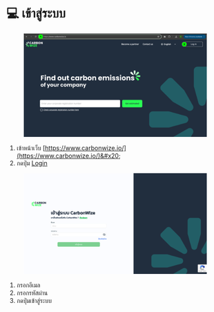 # 💻 เข้าสู่ระบบ

<figure><img src="../.gitbook/assets/image (39).png" alt=""><figcaption></figcaption></figure>

1. เข้าหน้าเว็บ [https://www.carbonwize.io/](https://www.carbonwize.io/)&#x20;
2. กดปุ่ม [Login](https://app.carbonwize.io/)



<figure><img src="../.gitbook/assets/screencapture-app-carbonwize-io-2024-07-17-17_19_39.png" alt=""><figcaption></figcaption></figure>

1. กรอกอีเมล
2. กรอกรหัสผ่าน
3. กดปุ่มเข้าสู่ระบบ
